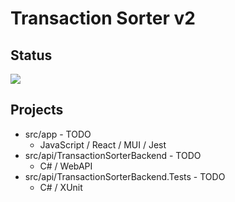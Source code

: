 # Transaction Sorter v2

## Status
![](https://github.com/trippshelnutt/transaction-sorter-v2/actions/workflows/ci.yml/badge.svg)

## Projects
- src/app - TODO
  - JavaScript / React / MUI / Jest
- src/api/TransactionSorterBackend - TODO
  - C# / WebAPI
- src/api/TransactionSorterBackend.Tests - TODO
  - C# / XUnit

